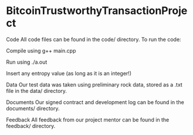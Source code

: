 # BitcoinTrustworthyTransactionProject

Code
All code files can be found in the code/ directory. To run the code:

Compile using g++ main.cpp

Run using ./a.out

Insert any entropy value (as long as it is an integer!)

Data
Our test data was taken using preliminary rock data, stored as a .txt file in the data/ directory.

Documents
Our signed contract and development log can be found in the documents/ directory.

Feedback
All feedback from our project mentor can be found in the feedback/ directory.
